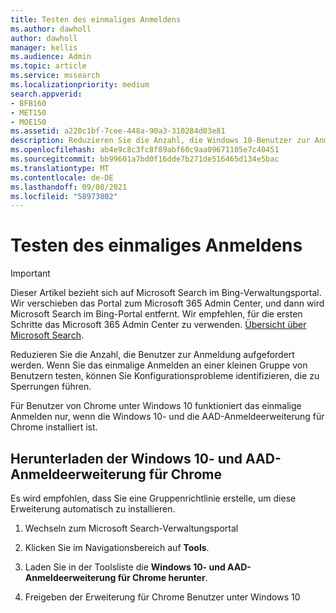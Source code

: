 ```yaml
---
title: Testen des einmaliges Anmeldens
ms.author: dawholl
author: dawholl
manager: kellis
ms.audience: Admin
ms.topic: article
ms.service: mssearch
ms.localizationpriority: medium
search.appverid:
- BFB160
- MET150
- MOE150
ms.assetid: a220c1bf-7cee-448a-90a3-310284d03e81
description: Reduzieren Sie die Anzahl, die Windows 10-Benutzer zur Anmeldung bei Microsoft Search und Office 365 aufgefordert werden.
ms.openlocfilehash: ab4e9c8c3fc8f89abf60c9aa09671105e7c40451
ms.sourcegitcommit: bb99601a7bd0f16dde7b271de516465d134e5bac
ms.translationtype: MT
ms.contentlocale: de-DE
ms.lasthandoff: 09/08/2021
ms.locfileid: "58973802"
---
```

# <a name="test-single-sign-on"></a>Testen des einmaliges Anmeldens

> [!IMPORTANT]
> Dieser Artikel bezieht sich auf Microsoft Search im Bing-Verwaltungsportal. Wir verschieben das Portal zum Microsoft 365 Admin Center, und dann wird Microsoft Search im Bing-Portal entfernt. Wir empfehlen, für die ersten Schritte das Microsoft 365 Admin Center zu verwenden. [Übersicht über Microsoft Search](overview-microsoft-search.md).
    
Reduzieren Sie die Anzahl, die Benutzer zur Anmeldung aufgefordert werden. Wenn Sie das einmalige Anmelden an einer kleinen Gruppe von Benutzern testen, können Sie Konfigurationsprobleme identifizieren, die zu Sperrungen führen. 
  
Für Benutzer von Chrome unter Windows 10 funktioniert das einmalige Anmelden nur, wenn die Windows 10- und die AAD-Anmeldeerweiterung für Chrome installiert ist. 
  
## <a name="download-the-windows-10-and-aad-sign-in-extension-for-chrome"></a>Herunterladen der Windows 10- und AAD-Anmeldeerweiterung für Chrome

Es wird empfohlen, dass Sie eine Gruppenrichtlinie erstelle, um diese Erweiterung automatisch zu installieren.
  
1. Wechseln zum Microsoft Search-Verwaltungsportal
    
2. Klicken Sie im Navigationsbereich auf **Tools**.
    
3. Laden Sie in der Toolsliste die **Windows 10- und AAD-Anmeldeerweiterung für Chrome herunter**.
    
4. Freigeben der Erweiterung für Chrome Benutzer unter Windows 10

  

